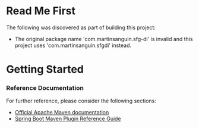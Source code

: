# Read Me First
The following was discovered as part of building this project:

* The original package name 'com.martinsanguin.sfg-di' is invalid and this project uses 'com.martinsanguin.sfgdi' instead.

# Getting Started

### Reference Documentation
For further reference, please consider the following sections:

* [Official Apache Maven documentation](https://maven.apache.org/guides/index.html)
* [Spring Boot Maven Plugin Reference Guide](https://docs.spring.io/spring-boot/docs/2.2.5.RELEASE/maven-plugin/)

